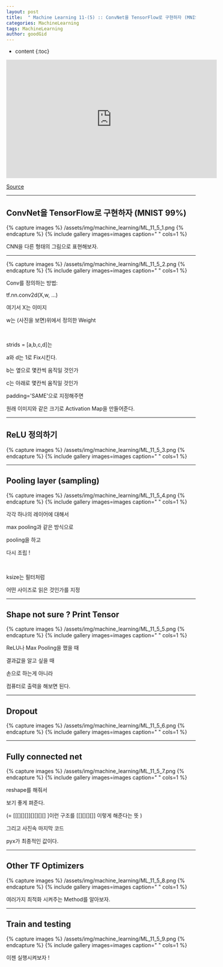 ```yaml
---
layout: post
title:  " Machine Learning 11-(5) :: ConvNet을 TensorFlow로 구현하자 (MNIST 99%) "
categories: MachineLearning
tags: MachineLearning
author: goodGid
---
```

* content
{:toc}


<iframe width="560" height="315" src="https://www.youtube.com/embed/6KlkiKyjEu0" frameborder="0" allow="autoplay; encrypted-media" allowfullscreen></iframe>

[Source](https://github.com/nlintz/TensorFlow-Tutorials)

---

## ConvNet을 TensorFlow로 구현하자 (MNIST 99%)

{% capture images %}
/assets/img/machine_learning/ML_11_5_1.png
{% endcapture %}
{% include gallery images=images caption=" " cols=1 %} 

CNN을 다른 형태의 그림으로 표현해보자.

---


{% capture images %}
/assets/img/machine_learning/ML_11_5_2.png
{% endcapture %}
{% include gallery images=images caption=" " cols=1 %} 


Conv를 정의하는 방법:

tf.nn.conv2d(X,w, ...)

여기서 X는 이미지

w는 (사진을 보면)위에서 정의한 Weight

<br>

strids = [a,b,c,d]는 

a와 d는 1로 Fix시킨다.

b는 옆으로 몇칸씩 움직일 것인가

c는 아래로 몇칸씩 움직일 것인가

padding='SAME'으로 지정해주면

원래 이미지와 같은 크기로 Activation Map을 만들어준다.

---

## ReLU 정의하기

{% capture images %}
/assets/img/machine_learning/ML_11_5_3.png
{% endcapture %}
{% include gallery images=images caption=" " cols=1 %} 


---

## Pooling layer (sampling)

{% capture images %}
/assets/img/machine_learning/ML_11_5_4.png
{% endcapture %}
{% include gallery images=images caption=" " cols=1 %} 


각각 하나의 레이어에 대해서

max pooling과 같은 방식으로 

pooling을 하고

다시 조립 ! 

<br>

ksize는 필터처럼

어떤 사이즈로 읽은 것인가를 지정

---

## Shape not sure ? Print Tensor

{% capture images %}
/assets/img/machine_learning/ML_11_5_5.png
{% endcapture %}
{% include gallery images=images caption=" " cols=1 %} 

ReLU나 Max Pooling을 했을 때

결과값을 알고 싶을 때 

손으로 하는게 아니라

컴퓨터로 출력을 해보면 된다.


---

## Dropout

{% capture images %}
/assets/img/machine_learning/ML_11_5_6.png
{% endcapture %}
{% include gallery images=images caption=" " cols=1 %} 


---

## Fully connected net

{% capture images %}
/assets/img/machine_learning/ML_11_5_7.png
{% endcapture %}
{% include gallery images=images caption=" " cols=1 %} 

reshape를 해줘서 

보기 좋게 펴준다.

(= [[[][][]][][][][] ]이런 구조를 [[][][][]] 이렇게 해준다는 뜻 )

그리고 사진속 마지막 코드

pyx가 최종적인 값이다.


---

## Other TF Optimizers 


{% capture images %}
/assets/img/machine_learning/ML_11_5_8.png
{% endcapture %}
{% include gallery images=images caption=" " cols=1 %} 

여러가지 최적화 시켜주는 Method를 알아보자.

--- 


## Train and testing

{% capture images %}
/assets/img/machine_learning/ML_11_5_9.png
{% endcapture %}
{% include gallery images=images caption=" " cols=1 %} 

이젠 실행시켜보자 !